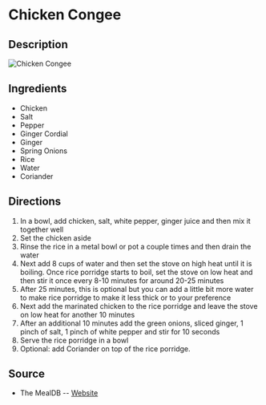 # Chicken Congee

## Description
![Chicken Congee](https://www.themealdb.com/images/media/meals/1529446352.jpg "Chicken Congee")

## Ingredients
- Chicken
- Salt
- Pepper
- Ginger Cordial
- Ginger
- Spring Onions
- Rice
- Water
- Coriander

## Directions
1. In a bowl, add chicken, salt, white pepper, ginger juice and then mix it together well
2. Set the chicken aside
3. Rinse the rice in a metal bowl or pot a couple times and then drain the water
4. Next add 8 cups of water and then set the stove on high heat until it is boiling. Once rice porridge starts to boil, set the stove on low heat and then stir it once every 8-10 minutes for around 20-25 minutes
5. After 25 minutes, this is optional but you can add a little bit more water to make rice porridge to make it less thick or to your preference
6. Next add the marinated chicken to the rice porridge and leave the stove on low heat for another 10 minutes
7. After an additional 10 minutes add the green onions, sliced ginger, 1 pinch of salt, 1 pinch of white pepper and stir for 10 seconds
8. Serve the rice porridge in a bowl
9. Optional: add Coriander on top of the rice porridge.

## Source

- The MealDB -- [Website](https://themealdb.com/)
